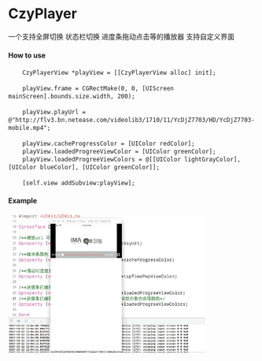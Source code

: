 # CzyPlayer
一个支持全屏切换 状态栏切换 进度条拖动点击等的播放器 支持自定义界面

#### How to use
```
    CzyPlayerView *playView = [[CzyPlayerView alloc] init];
    
    playView.frame = CGRectMake(0, 0, [UIScreen mainScreen].bounds.size.width, 200);
    
    playView.playUrl = @"http://flv3.bn.netease.com/videolib3/1710/11/YcDjZ7703/HD/YcDjZ7703-mobile.mp4";
    
    playView.cacheProgressColor = [UIColor redColor];
    playView.loadedProgreeViewColor = [UIColor greenColor];
    playView.loadedProgreeViewColors = @[[UIColor lightGrayColor],[UIColor blueColor], [UIColor greenColor]];
    
    [self.view addSubview:playView];
```

#### Example
![效果图](https://github.com/ITIosEthan/CzyPlayer/blob/master/czyplayer.gif)
